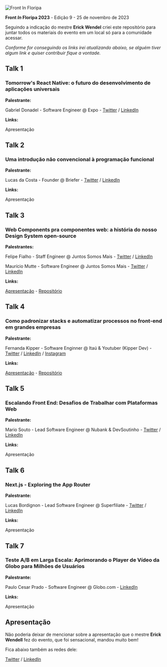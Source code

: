 ![Front In Floripa](https://frontin.floripa.br/assets/img/logo.svg)

**Front *In* Floripa 2023** - Edição 9 - 25 de novembro de 2023

Seguindo a indicação do mestre **Erick Wendel** criei este repositório para juntar todos os materiais do evento em um local só para a comunidade acessar.

*Conforme for conseguindo os links irei atualizando abaixo, se alguém tiver algum link e quiser contribuir fique a vontade.*

## Talk 1 

### Tomorrow's React Native: o futuro do desenvolvimento de aplicações universais

**Palestrante:**

Gabriel Donadel - Software Engineer @ Expo - [Twitter](https://twitter.com/donadeldev) / [LinkedIn](https://www.linkedin.com/in/gabrieldonadeldallagnol)

**Links:**

Apresentação

## Talk 2

### Uma introdução não convencional à programação funcional

**Palestrante:**

Lucas da Costa - Founder @ Briefer - [Twitter](https://twitter.com/thewizardlucas) / [LinkedIn](https://www.linkedin.com/in/lucasfdacosta/)

**Links:**

Apresentação

## Talk 3 

### Web Components pra componentes web: a história do nosso Design System open-source

**Palestrantes:**

Felipe Fialho - Staff Engineer @ Juntos Somos Mais - [Twitter](https://twitter.com/felipefialho_) / [LinkedIn](https://www.linkedin.com/in/felipefialho)

Maurício Mutte - Software Engineer @ Juntos Somos Mais - [Twitter](https://twitter.com/mauriciomutte) / [LinkedIn](https://linkedin.com/in/mauriciomutte)

**Links:** 

[Apresentação](https://t.co/969TtN57Jr) - [Repositório](https://t.co/4ivPdqBXOy)

## Talk 4

###  Como padronizar stacks e automatizar processos no front-end em grandes empresas

**Palestrante:**

Fernanda Kipper - Software Enginner @ Itaú & Youtuber (Kipper Dev) - [Twitter](https://twitter.com/kipperdev) / [LinkedIn](https://www.linkedin.com/in/fernanda-kipper/) / [Instagram](https://instagram.com/kipper.dev)

**Links:**

[Apresentação](https://www.canva.com/design/DAF02KGHaGc/Hi8SqT1uBKFyJVVpIvB03w/edit?utm_content=DAF02KGHaGc&utm_campaign=designshare&utm_medium=link2&utm_source=sharebutton) - [Repositório](https://github.com/Fernanda-Kipper/infra-as-code)

## Talk 5 

### Escalando Front End: Desafios de Trabalhar com Plataformas Web

**Palestrante:**

Mario Souto - Lead Software Engineer @ Nubank & DevSoutinho - [Twitter](https://twitter.com/omariosouto) / [LinkedIn](https://www.linkedin.com/in/omariosouto)

**Links:**

Apresentação

## Talk 6 

### Next.js - Exploring the App Router

**Palestrante:**

Lucas Bordignon - Lead Software Engineer @ Superfiliate - [Twitter](https://twitter.com/lucaspbordignon) / [LinkedIn](https://www.linkedin.com/in/lucasbordignon)

**Links:**

Apresentação

## Talk 7 

### Teste A/B em Larga Escala: Aprimorando o Player de Vídeo da Globo para Milhões de Usuários

**Palestrante:**

Paulo Cesar Prado - Software Engineer @ Globo.com - [LinkedIn](https://www.linkedin.com/in/paulo-cesar-prado-jr)

**Links:**

Apresentação

## Apresentação

Não poderia deixar de mencionar sobre a apresentação que o mestre **Erick Wendell** fez do evento, que foi sensacional, mandou muito bem!

Fica abaixo também as redes dele:

[Twitter](https://twitter.com/erickwendel_) / [LinkedIn](https://www.linkedin.com/in/erickwendel/)
